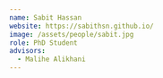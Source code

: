 ```yaml
---
name: Sabit Hassan
website: https://sabithsn.github.io/
image: /assets/people/sabit.jpg
role: PhD Student
advisors:
  - Malihe Alikhani
---
```

